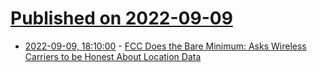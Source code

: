# [Published on 2022-09-09](index.md)

* [2022-09-09, 18:10:00](https://soylentnews.org/article.pl?sid=22/09/09/0348240&from=rss) - [FCC Does the Bare Minimum: Asks Wireless Carriers to be Honest About Location Data](https://soylentnews.org/article.pl?sid=22/09/09/0348240&from=rss)
